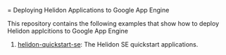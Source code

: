 = Deploying Helidon Applications to Google App Engine

This repository contains the following examples that show how to deploy 
Helidon applcitions to Google App Engine

1. [helidon-quickstart-se](./helidon-quickstart-se): The Helidon SE quickstart
   applications.

